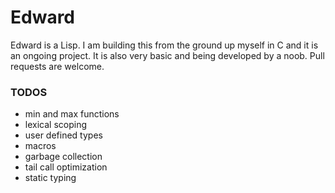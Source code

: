 # Edward

Edward is a Lisp. I am building this from the ground up myself in C and it is an ongoing project.
It is also very basic and being developed by a noob. Pull requests are welcome. 

### TODOS
- min and max functions
- lexical scoping
- user defined types
- macros
- garbage collection
- tail call optimization
- static typing
